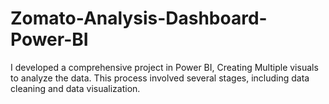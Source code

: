 # Zomato-Analysis-Dashboard-Power-BI
I developed a comprehensive project in Power BI, Creating Multiple visuals to analyze the data. This process involved several stages, including data cleaning and data visualization.
